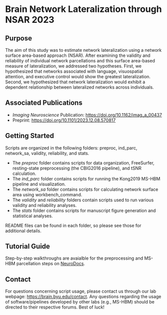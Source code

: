 # Brain Network Lateralization through NSAR 2023

## Purpose
The aim of this study was to estimate network lateralization using a network surface area-based approach (NSAR). After examining the validity and reliability of individual network parcellations and this surface area-based measure of lateralization, we addressed two hypotheses. First, we hypothesized that networks associated with language, visuospatial attention, and executive control would show the greatest lateralization. Second, we hypothesized that network lateralization would exhibit a dependent relationship between lateralized networks across individuals.

## Associated Publications 
* *Imaging Neuroscience* Publication: https://doi.org/10.1162/imag_a_00437
* Preprint: https://doi.org/10.1101/2023.12.08.570817

## Getting Started 
Scripts are organized in the following folders: preproc, ind_parc, network_sa, validity, reliability, and stats.

* The *preproc* folder contains scripts for data organization, FreeSurfer, resting-state preprocessing (the CBIG2016 pipeline), and tSNR calculation.
* The *ind_parc* folder contains scripts for running the Kong2019 MS-HBM pipeline and visualization.
* The *network_sa* folder contains scripts for calculating network surface area using workbench_command.
* The *validity* and *reliability* folders contain scripts used to run various validity and reliability analyses.
* The *stats* folder contains scripts for manuscript figure generation and statistical analyses.

README files can be found in each folder, so please see those for additional details.

## Tutorial Guide 
Step-by-step walkthroughs are avaialble for the preprocessing and MS-HBM parcellation steps on [NeuroDocs](https://neurodocs.readthedocs.io/en/latest/).

## Contact
For questions concerning script usage, please contact us through our lab webpage: https://brain.byu.edu/contact. Any questions regarding the usage of software/pipelines developed by other labs (e.g., MS-HBM) should be directed to their respective forums. Best of luck!
